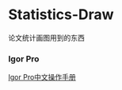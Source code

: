 # Statistics-Draw
论文统计画图用到的东西  
### Igor Pro  
[Igor Pro中文操作手册](https://wenku.baidu.com/view/2dd1737f79563c1ec5da71e5.html)
